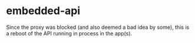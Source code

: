 # embedded-api
Since the proxy was blocked (and also deemed a bad idea by some), this is a reboot of the API running in process in the app(s).

